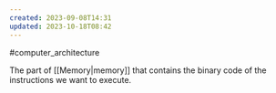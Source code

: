 ```yaml
---
created: 2023-09-08T14:31
updated: 2023-10-18T08:42
---
```

#computer_architecture 

The part of [[Memory|memory]] that contains the binary code of the instructions we want to execute.